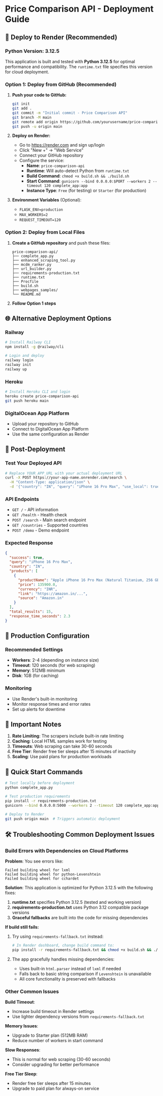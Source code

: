 # Price Comparison API - Deployment Guide

## 🚀 Deploy to Render (Recommended)

### Python Version: 3.12.5
This application is built and tested with **Python 3.12.5** for optimal performance and compatibility. The `runtime.txt` file specifies this version for cloud deployment.

### Option 1: Deploy from GitHub (Recommended)

1. **Push your code to GitHub:**
   ```bash
   git init
   git add .
   git commit -m "Initial commit - Price Comparison API"
   git branch -M main
   git remote add origin https://github.com/yourusername/price-comparison-api.git
   git push -u origin main
   ```

2. **Deploy on Render:**
   - Go to https://render.com and sign up/login
   - Click "New +" → "Web Service"
   - Connect your GitHub repository
   - Configure the service:
     - **Name**: `price-comparison-api`
     - **Runtime**: Will auto-detect Python from `runtime.txt`
     - **Build Command**: `chmod +x build.sh && ./build.sh`
     - **Start Command**: `gunicorn --bind 0.0.0.0:$PORT --workers 2 --timeout 120 complete_app:app`
     - **Instance Type**: `Free` (for testing) or `Starter` (for production)

3. **Environment Variables** (Optional):
   - `FLASK_ENV=production`
   - `MAX_WORKERS=2`
   - `REQUEST_TIMEOUT=120`

### Option 2: Deploy from Local Files

1. **Create a GitHub repository** and push these files:
   ```
   price-comparison-api/
   ├── complete_app.py
   ├── enhanced_scraping_tool.py
   ├── mcdm_ranker.py
   ├── url_builder.py
   ├── requirements-production.txt
   ├── runtime.txt
   ├── Procfile
   ├── build.sh
   ├── webpages_samples/
   └── README.md
   ```

2. **Follow Option 1 steps**

## 🌐 Alternative Deployment Options

### Railway
```bash
# Install Railway CLI
npm install -g @railway/cli

# Login and deploy
railway login
railway init
railway up
```

### Heroku
```bash
# Install Heroku CLI and login
heroku create price-comparison-api
git push heroku main
```

### DigitalOcean App Platform
- Upload your repository to GitHub
- Connect to DigitalOcean App Platform
- Use the same configuration as Render

## 📝 Post-Deployment

### Test Your Deployed API
```bash
# Replace YOUR_APP_URL with your actual deployment URL
curl -X POST https://your-app-name.onrender.com/search \
  -H "Content-Type: application/json" \
  -d '{"country": "IN", "query": "iPhone 16 Pro Max", "use_local": true}'
```

### API Endpoints
- `GET /` - API information
- `GET /health` - Health check
- `POST /search` - Main search endpoint
- `GET /countries` - Supported countries
- `POST /demo` - Demo endpoint

### Expected Response
```json
{
  "success": true,
  "query": "iPhone 16 Pro Max",
  "country": "IN",
  "products": [
    {
      "productName": "Apple iPhone 16 Pro Max (Natural Titanium, 256 GB)",
      "price": 135900.0,
      "currency": "INR",
      "link": "https://amazon.in/...",
      "source": "Amazon.in"
    }
  ],
  "total_results": 15,
  "response_time_seconds": 2.3
}
```

## 🔧 Production Configuration

### Recommended Settings
- **Workers**: 2-4 (depending on instance size)
- **Timeout**: 120 seconds (for web scraping)
- **Memory**: 512MB minimum
- **Disk**: 1GB (for caching)

### Monitoring
- Use Render's built-in monitoring
- Monitor response times and error rates
- Set up alerts for downtime

## 🚨 Important Notes

1. **Rate Limiting**: The scrapers include built-in rate limiting
2. **Caching**: Local HTML samples work for testing
3. **Timeouts**: Web scraping can take 30-60 seconds
4. **Free Tier**: Render free tier sleeps after 15 minutes of inactivity
5. **Scaling**: Use paid plans for production workloads

## 🎯 Quick Start Commands

```bash
# Test locally before deployment
python complete_app.py

# Test production requirements
pip install -r requirements-production.txt
gunicorn --bind 0.0.0.0:5000 --workers 2 --timeout 120 complete_app:app

# Deploy to Render
git push origin main  # Triggers automatic deployment
```

## 🛠️ Troubleshooting Common Deployment Issues

### Build Errors with Dependencies on Cloud Platforms

**Problem**: You see errors like:
```
Failed building wheel for lxml
Failed building wheel for python-Levenshtein
Failed building wheel for cchardet
```

**Solution**: This application is optimized for Python 3.12.5 with the following fixes:

1. **runtime.txt** specifies Python 3.12.5 (tested and working version)
2. **requirements-production.txt** uses Python 3.12 compatible package versions
3. **Graceful fallbacks** are built into the code for missing dependencies

**If build still fails:**
1. Try using `requirements-fallback.txt` instead:
   ```bash
   # In Render dashboard, change build command to:
   pip install -r requirements-fallback.txt && chmod +x build.sh && ./build.sh
   ```

2. The app gracefully handles missing dependencies:
   - Uses built-in `html.parser` instead of `lxml` if needed
   - Falls back to basic string comparison if `Levenshtein` is unavailable
   - All core functionality is preserved with fallbacks

### Other Common Issues

**Build Timeout**:
- Increase build timeout in Render settings
- Use lighter dependency versions from `requirements-fallback.txt`

**Memory Issues**:
- Upgrade to Starter plan (512MB RAM)
- Reduce number of workers in start command

**Slow Responses**:
- This is normal for web scraping (30-60 seconds)
- Consider upgrading for better performance

**Free Tier Sleep**:
- Render free tier sleeps after 15 minutes
- Upgrade to paid plan for always-on service

